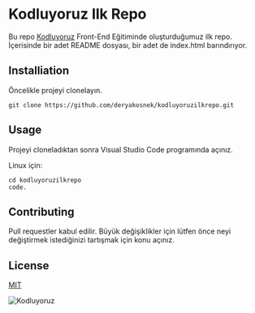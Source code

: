 # Kodluyoruz Ilk Repo

Bu repo [Kodluyoruz](https://www.kodluyoruz.org) Front-End Eğitiminde oluşturduğumuz ilk repo. İçerisinde bir adet README dosyası, bir adet de index.html barındırıyor.

## Installiation

Öncelikle projeyi clonelayın.
```
git clone https://github.com/deryakosnek/kodluyoruzilkrepo.git
```

## Usage 

Projeyi cloneladıktan sonra Visual Studio Code programında açınız.

Linux için:
```
cd kodluyoruzilkrepo
code.
```

## Contributing

Pull requestler kabul edilir. Büyük değişiklikler için lütfen önce neyi değiştirmek istediğinizi tartışmak için konu açınız.

## License

[MIT](https://choosealicense.com/licenses/mit/)

![Kodluyoruz](https://avatars.githubusercontent.com/u/30476529?s=280&v=4)